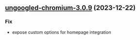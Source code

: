 

## [ungoogled-chromium-3.0.9](https://github.com/truecharts/charts/compare/ungoogled-chromium-3.0.8...ungoogled-chromium-3.0.9) (2023-12-22)

### Fix

- expose custom options for homepage integration
  
  